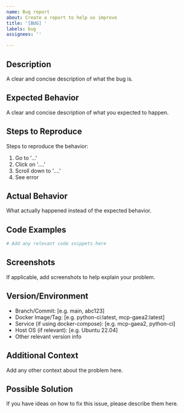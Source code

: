 ```yaml
---
name: Bug report
about: Create a report to help us improve
title: '[BUG] '
labels: bug
assignees: ''

---
```


## Description
A clear and concise description of what the bug is.

## Expected Behavior
A clear and concise description of what you expected to happen.

## Steps to Reproduce
Steps to reproduce the behavior:
1. Go to '...'
2. Click on '....'
3. Scroll down to '....'
4. See error

## Actual Behavior
What actually happened instead of the expected behavior.

## Code Examples
```python
# Add any relevant code snippets here
```

## Screenshots
If applicable, add screenshots to help explain your problem.

## Version/Environment
- Branch/Commit: [e.g. main, abc123]
- Docker Image/Tag: [e.g. python-ci:latest, mcp-gaea2:latest]
- Service (if using docker-compose): [e.g. mcp-gaea2, python-ci]
- Host OS (if relevant): [e.g. Ubuntu 22.04]
- Other relevant version info

## Additional Context
Add any other context about the problem here.

## Possible Solution
If you have ideas on how to fix this issue, please describe them here.
